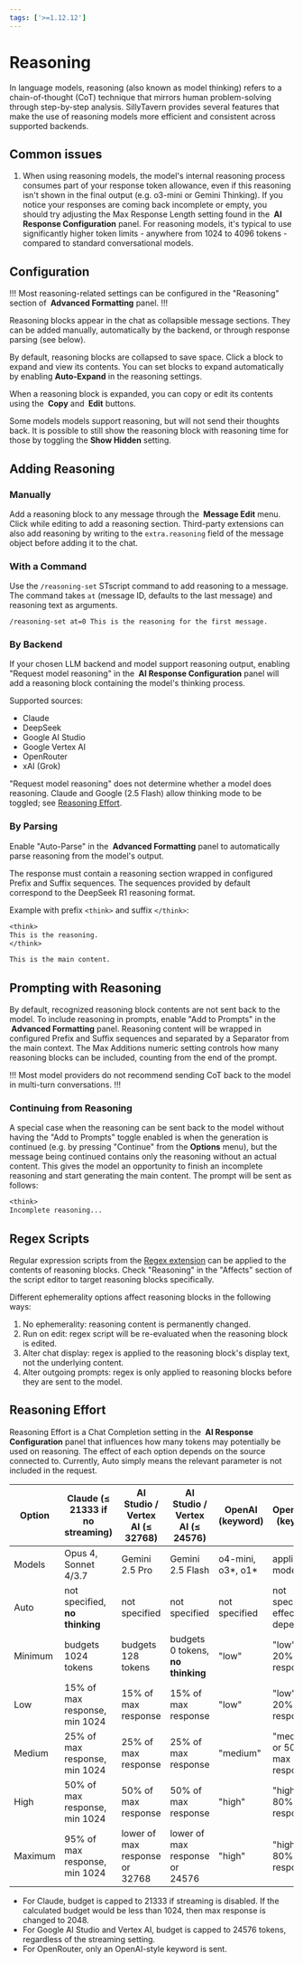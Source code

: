 ```yaml
---
tags: ['>=1.12.12']
---
```


# Reasoning

In language models, reasoning (also known as model thinking) refers to a chain-of-thought (CoT) technique that mirrors human problem-solving through step-by-step analysis. SillyTavern provides several features that make the use of reasoning models more efficient and consistent across supported backends.

## Common issues

1. When using reasoning models, the model's internal reasoning process consumes part of your response token allowance, even if this reasoning isn't shown in the final output (e.g. o3-mini or Gemini Thinking). If you notice your responses are coming back incomplete or empty, you should try adjusting the Max Response Length setting found in the **<i class="fa-solid fa-sliders"></i> AI Response Configuration** panel. For reasoning models, it's typical to use significantly higher token limits - anywhere from 1024 to 4096 tokens - compared to standard conversational models.

## Configuration

!!!
Most reasoning-related settings can be configured in the "Reasoning" section of **<i class="fa-solid fa-font"></i> Advanced Formatting** panel.
!!!

Reasoning blocks appear in the chat as collapsible message sections. They can be added manually, automatically by the backend, or through response parsing (see below).

By default, reasoning blocks are collapsed to save space. Click a block to expand and view its contents. You can set blocks to expand automatically by enabling **Auto-Expand** in the reasoning settings.

When a reasoning block is expanded, you can copy or edit its contents using the **<i class="fa-solid fa-copy"></i> Copy** and **<i class="fa-solid fa-pencil"></i> Edit** buttons.

Some models models support reasoning, but will not send their thoughts back. It is possible to still show the reasoning block with reasoning time for those by toggling the **Show Hidden** setting.

## Adding Reasoning

### Manually

Add a reasoning block to any message through the **<i class="fa-solid fa-pencil"></i> Message Edit** menu. Click **<i class="fa-solid fa-lightbulb"></i>** while editing to add a reasoning section. Third-party extensions can also add reasoning by writing to the `extra.reasoning` field of the message object before adding it to the chat.

### With a Command

Use the `/reasoning-set` STscript command to add reasoning to a message. The command takes `at` (message ID, defaults to the last message) and reasoning text as arguments.

```stscript
/reasoning-set at=0 This is the reasoning for the first message.
```

### By Backend

If your chosen LLM backend and model support reasoning output, enabling "Request model reasoning" in the **<i class="fa-solid fa-sliders"></i> AI Response Configuration** panel will add a reasoning block containing the model's thinking process.

Supported sources:

- Claude
- DeepSeek
- Google AI Studio
- Google Vertex AI
- OpenRouter
- xAI (Grok)

"Request model reasoning" does not determine whether a model does reasoning. Claude and Google (2.5 Flash) allow thinking mode to be toggled; see [Reasoning Effort](#reasoning-effort).

### By Parsing

Enable "Auto-Parse" in the **<i class="fa-solid fa-font"></i> Advanced Formatting** panel to automatically parse reasoning from the model's output.

The response must contain a reasoning section wrapped in configured Prefix and Suffix sequences. The sequences provided by default correspond to the DeepSeek R1 reasoning format.

Example with prefix `<think>` and suffix `</think>`:

```txt
<think>
This is the reasoning.
</think>

This is the main content.
```

## Prompting with Reasoning

By default, recognized reasoning block contents are not sent back to the model. To include reasoning in prompts, enable "Add to Prompts" in the **<i class="fa-solid fa-font"></i> Advanced Formatting** panel. Reasoning content will be wrapped in configured Prefix and Suffix sequences and separated by a Separator from the main context. The Max Additions numeric setting controls how many reasoning blocks can be included, counting from the end of the prompt.

!!!
Most model providers do not recommend sending CoT back to the model in multi-turn conversations.
!!!

### Continuing from Reasoning

A special case when the reasoning can be sent back to the model without having the "Add to Prompts" toggle enabled is when the generation is continued (e.g. by pressing "Continue" from the **<i class="fa-solid fa-bars"></i> Options** menu), but the message being continued contains only the reasoning without an actual content. This gives the model an opportunity to finish an incomplete reasoning and start generating the main content. The prompt will be sent as follows:

```txt
<think>
Incomplete reasoning...
```

## Regex Scripts

Regular expression scripts from the [Regex extension](/extensions/Regex.md) can be applied to the contents of reasoning blocks. Check "Reasoning" in the "Affects" section of the script editor to target reasoning blocks specifically.

Different ephemerality options affect reasoning blocks in the following ways:

1. No ephemerality: reasoning content is permanently changed.
2. Run on edit: regex script will be re-evaluated when the reasoning block is edited.
3. Alter chat display: regex is applied to the reasoning block's display text, not the underlying content.
4. Alter outgoing prompts: regex is only applied to reasoning blocks before they are sent to the model.

## Reasoning Effort

Reasoning Effort is a Chat Completion setting in the **<i class="fa-solid fa-sliders"></i> AI Response Configuration** panel that influences how many tokens may potentially be used on reasoning. The effect of each option depends on the source connected to. Currently, Auto simply means the relevant parameter is not included in the request.

| Option  | Claude (≤ 21333 if no streaming) | AI Studio / Vertex AI (≤ 32768) | AI Studio / Vertex AI (≤ 24576)   | OpenAI (keyword)     | OpenRouter (keyword)             | xAI (Grok) (keyword) |
| ------- | -------------------------------- | ------------------------------- | --------------------------------- | -------------------- | -------------------------------- | -------------------- |
| Models  | Opus 4, Sonnet 4/3.7             | Gemini 2.5 Pro                  | Gemini 2.5 Flash                  | o4-mini, o3\*, o1\*  | applicable models                | grok-3-mini          |
| Auto    | not specified, **no thinking**   | not specified                   | not specified                     | not specified        | not specified, effect depends    | not specified        |
| Minimum | budgets 1024 tokens              | budgets 128 tokens              | budgets 0 tokens, **no thinking** | "low"                | "low", or 20% of max response    | "low"                |
| Low     | 15% of max response, min 1024    | 15% of max response             | 15% of max response               | "low"                | "low", or 20% of max response    | "low"                |
| Medium  | 25% of max response, min 1024    | 25% of max response             | 25% of max response               | "medium"             | "medium", or 50% of max response | "low"                |
| High    | 50% of max response, min 1024    | 50% of max response             | 50% of max response               | "high"               | "high", or 80% of max response   | "high"               |
| Maximum | 95% of max response, min 1024    | lower of max response or 32768  | lower of max response or 24576    | "high"               | "high", or 80% of max response   | "high"               |

- For Claude, budget is capped to 21333 if streaming is disabled. If the calculated budget would be less than 1024, then max response is changed to 2048.
- For Google AI Studio and Vertex AI, budget is capped to 24576 tokens, regardless of the streaming setting.
- For OpenRouter, only an OpenAI-style keyword is sent.
